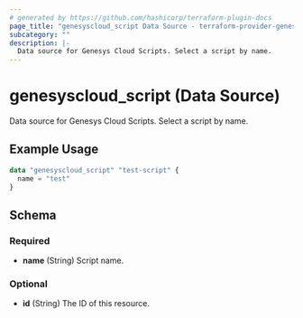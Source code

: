 ```yaml
---
# generated by https://github.com/hashicorp/terraform-plugin-docs
page_title: "genesyscloud_script Data Source - terraform-provider-genesyscloud"
subcategory: ""
description: |-
  Data source for Genesys Cloud Scripts. Select a script by name.
---
```


# genesyscloud_script (Data Source)

Data source for Genesys Cloud Scripts. Select a script by name.

## Example Usage

```terraform
data "genesyscloud_script" "test-script" {
  name = "test"
}
```

<!-- schema generated by tfplugindocs -->
## Schema

### Required

- **name** (String) Script name.

### Optional

- **id** (String) The ID of this resource.


